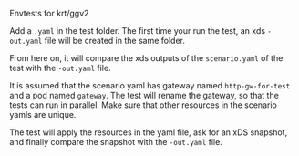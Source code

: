 Envtests for krt/ggv2

Add a `.yaml` in the test folder.
The first time your run the test, an xds `-out.yaml` file will be created in the same folder.

From here on, it will compare the xds outputs of the `scenario.yaml` of the test with the `-out.yaml` file.

It is assumed that the scenario yaml has gateway named `http-gw-for-test` and a pod named `gateway`.
The test will rename the gateway, so that the tests can run in parallel. Make sure that other resources
in the scenario yamls are unique.

The test will apply the resources in the yaml file, ask for an xDS snapshot, and finally compare the snapshot with the `-out.yaml` file.